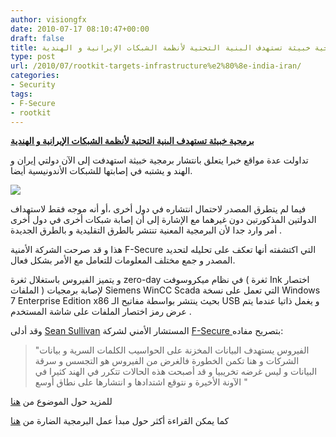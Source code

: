 ```yaml
---
author: visiongfx
date: 2010-07-17 08:10:47+00:00
draft: false
title: برمجية خبيثة تستهدف البنية التحتية لأنظمة الشبكات الإيرانية و الهندية
type: post
url: /2010/07/rootkit-targets-infrastructure%e2%80%8e-india-iran/
categories:
- Security
tags:
- F-Secure
- rootkit
---
```


**[برمجية خبيثة تستهدف البنية التحتية لأنظمة الشبكات الإيرانية و الهندية](https://www.it-scoop.com/2010/07/rootkit-targets-infrastructure‎-india-iran)**




تداولت عدة مواقع خبرا يتعلق بانتشار برمجية خبيثة استهدفت إلى الآن دولتي إيران و الهند و يشتبه في إصابتها للشبكات الأندونيسية أيضا.


[![](https://www.it-scoop.com/wp-content/uploads/2010/07/virus-india-iran.jpg)
](https://www.it-scoop.com/2010/07/rootkit-targets-infrastructure‎-india-iran)

فيما لم يتطرق المصدر لاحتمال انتشاره في دول أخرى ،أو أنه موجه فقط لاستهداف الدولتين المذكورتين دون غيرهما مع الإشارة إلى أن إصابة شبكات أخرى في دول أخرى أمر وارد جدا لأن البرمجية المعنية تنتشر بالطرق التقليدية و بالطرق الجديدة .

هذا و قد صرحت الشركة الأمنية  F-Secure  التي اكتشفته أنها تعكف على تحليله لتحديد المصدر  و جمع مختلف المعلومات للتعامل مع الأمر بشكل فعال.

و يتميز الفيروس  باستغلال ثغرة zero-day في نظام ميكروسوفت ( ثغرة Ink اختصار الملفات ) لإصابة برمجيات Siemens WinCC Scada التي تعمل على نسخة Windows 7 Enterprise Edition x86 بحيث ينتشر بواسطة مفاتيح الـ USB و يغمل ذاتيا عندما يتم عرض رمز اختصار الملفات على شاشة المستخدم .

وقد أدلى [Sean Sullivan](http://twitter.com/fslabsadvisor) المستشار الأمني لشركة [F-Secure ](http://www.f-secure.com/fr_FR/)بتصريح مفاده:


<blockquote>"الفيروس يستهدف البيانات المخزنة على الحواسيب الكلمات السرية  و بيانات الشركات و هنا تكمن الخطورة فالغرض من الفيروس هو التجسس و سرقة البيانات و ليس غرضه تخريبيا و قد أصبحت هذه الحالات تتكرر في الهند كثيرا في الآونة الأخيرة و نتوقع اشتدادها و انتشارها على نطاق أوسع "</blockquote>


للمزيد حول الموضوع من [هنا](http://www.zdnet.co.uk/news/security/2010/07/16/spy-rootkit-goes-after-key-indian-iranian-systems-40089564/)

كما يمكن القراءة أكثر حول مبدأ عمل البرمجية الضارة من [هنا](http://www.f-secure.com/weblog/archives/00001986.html)
